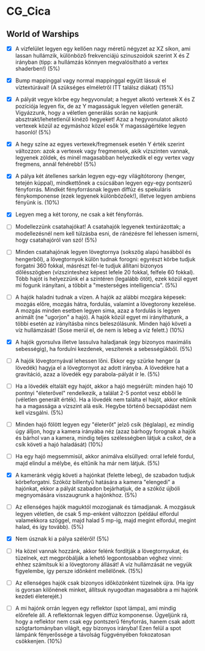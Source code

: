 # CG_Cica

## World of Warships

- [x] A vízfelület legyen egy kellően nagy méretű négyzet az XZ síkon, ami lassan hullámzik, különböző frekvenciájú szinuszoidok szerint X és Z irányban (tipp: a hullámzás könnyen megvalósítható a vertex shaderben!) (5%)
- [x] Bump mappinggal vagy normal mappinggal együtt lássuk el víztextúrával! (A szükséges elméletről ITT találsz diákat) (15%)

- [x] A pályát vegye körbe egy hegyvonulat; a hegyet alkotó vertexek X és Z pozíciója legyen fix, de az Y magasságuk legyen véletlen generált. Vigyázzunk, hogy a véletlen generálás során ne kapjunk absztrakt/lehetetlenül kinéző hegyeket! Azaz a hegyvonulatot alkotó vertexek közül az egymáshoz közel esők Y magasságértéke legyen hasonló! (5%)
- [x] A hegy színe az egyes vertexek/fregmensek esetén Y érték szerint változzon: azok a vertexek vagy fregmensek, akik vízszinten vannak, legyenek zöldek, és minél magasabban helyezkedik el egy vertex vagy fregmens, annál fehérebb! (5%)

- [x] A pálya két átellenes sarkán legyen egy-egy világítótorony (henger, tetején kúppal), mindkettőnek a csúcsában legyen egy-egy pontszerű fényforrás. Mindkét fényforrásnak legyen diffúz és spekuláris fénykomponense (ezek legyenek különbözőek!), illetve legyen ambiens fényünk is. (10%)
- [x] Legyen meg a két torony, ne csak a két fényforrás.

- [ ] Modellezzünk csatahajókat! A csatahajók legyenek textúrázottak; a modellezésnél nem kell túlzásba esni, de ránézésre fel lehessen ismerni, hogy csatahajóról van szó! (5%)
- [ ] Minden csatahajónak legyen lövegtornya (sokszög alapú hasábból és hengerből), a lövegtornyok külön tudnak forogni: egyrészt körbe tudjuk forgatni 360 fokkal, másrészt fel-le tudjuk állítani bizonyos dőlésszögben (vízszinteshez képest lefele 20 fokkal, felfele 60 fokkal). Több hajót is helyezzünk el a színtéren (legalább ötöt), ezek közül egyet mi fogunk irányítani, a többit a "mesterséges intelligencia". (5%)

- [ ] A hajók haladni tudnak a vízen. A hajók az alábbi mozgára képesek: mozgás előre, mozgás hátra, fordulás, valamint a lövegtorony kezelése. A mozgás minden esetben legyen sima, azaz a fordulás is legyen animált (ne "ugorjon" a hajó). A hajók közül egyet mi irányíthatunk, a többi esetén az irányításba nincs beleszólásunk. Minden hajó követi a víz hullámzását! (Sose merül el, de nem is lebeg a víz felett.) (10%)
- [x] A hajók gyorsulva illetve lassulva haladjanak (egy bizonyos maximális sebességig), ha fordulni kezdenek, veszítenek a sebességükből. (5%)

- [ ] A hajók lövegtornyával lehessen lőni. Ekkor egy szürke henger (a lövedék) hagyja el a lövegtornyot az adott irányba. A lövedékre hat a gravitáció, azaz a lövedék egy parabola-pályát ír le. (5%)
- [ ] Ha a lövedék eltalált egy hajót, akkor a hajó megsérült: minden hajó 10 pontnyi "életerővel" rendelkezik, a találat 2-5 pontot vesz ebből le (véletlen generált érték). Ha a lövedék nem találta el hajót, akkor eltűnik ha a magassága a vízszint alá esik. Hegybe történő becsapódást nem kell vizsgálni. (5%)
- [ ] Minden hajó fölött legyen egy "életerőt" jelző csík (téglalap), ez mindig úgy álljon, hogy a kamera irányába néz (azaz bárhogy forognak a hajók és bárhol van a kamera, mindig teljes szélességben látjuk a csíkot, de a csík követi a hajó haladását) (10%)
- [ ] Ha egy hajó megsemmisül, akkor animálva elsüllyed: orral lefelé fordul, majd elindul a mélybe, és eltűnik ha már nem látjuk. (5%)

- [x] A kameránk végig követi a hajónkat (felette lebeg), de szabadon tudjuk körbeforgatni. Szóköz billentyű hatására a kamera "elengedi" a hajónkat, ekkor a pályát szabadon bejárhatjuk, de a szóköz újbóli megnyomására visszaugrunk a hajónkhoz. (5%)

- [ ] Az ellenséges hajók maguktól mozogjanak és támadjanak. A mozgásuk legyen véletlen, de csak 5 mp-enként változzon (például elfordul valamekkora szöggel, majd halad 5 mp-ig, majd megint elfordul, megint halad, és így tovább). (5%)
- [x] Nem úsznak ki a pálya széléről! (5%) 
- [ ]  Ha közel vannak hozzánk, akkor felénk fordítják a lövegtornyukat, és tüzelnek, ezt megpróbálják a lehető legpontosabban véghez vinni: ehhez számítsuk ki a lövegtorony állását! A víz hullámzását ne vegyük figyelembe, így persze időnként mellélőnek. (15%)
- [ ] Az ellenséges hajók csak bizonyos időközönként tüzelnek újra. (Ha így is gyorsan kilőnének minket, állítsuk nyugodtan magasabbra a mi hajónk kezdeti életerejét.)

- [ ] A mi hajónk orrán legyen egy reflektor (spot lámpa), ami mindig előrefele áll. A reflektornak legyen diffúz komponense. Ügyeljünk rá, hogy a reflektor nem csak egy pontszerű fényforrás, hanem csak adott szögtartományban világít, egy bizonyos irányba! Ezen felül a spot lámpánk fényerőssége a távolság függvényében fokozatosan csökkenjen. (10%)
